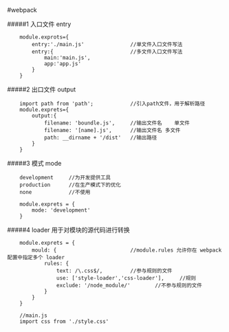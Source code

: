 #webpack

#####1	入口文件	entry
```
    module.exprots={
		entry:'./main.js'				//单文件入口文件写法
		entry:{							//多文件入口文件写法
			main:'main.js',
			app:'app.js'
		}
	}
```

#####2 出口文件		output
```
	import path from 'path';			//引入path文件，用于解析路径
	module.exprets={
		output:{
			filename: 'boundle.js',		//输出文件名    单文件
			filename: '[name].js',		//输出文件名	多文件
			path: __dirname + '/dist'	//输出路径
		}
	}
```

#####3 模式			mode
```
	development		//为开发提供工具
	production		//在生产模式下的优化
	none			//不使用

	module.exprets = {
		mode: 'development'
	}

```

#####4 loader		用于对模块的源代码进行转换
```
	module.exprets = {
		mould: {						//module.rules 允许你在 webpack配置中指定多个 loader
			rules: {				
				text: /\.css$/, 		//参与规则的文件
				use: ['style-loader','css-loader'],		//规则
				exclude: '/node_module/'		//不参与规则的文件
			}
		}
	}

	//main.js
	import css from './style.css'
```